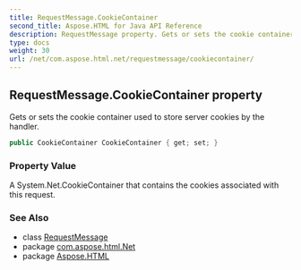 ```yaml
---
title: RequestMessage.CookieContainer
second_title: Aspose.HTML for Java API Reference
description: RequestMessage property. Gets or sets the cookie container used to store server cookies by the handler
type: docs
weight: 30
url: /net/com.aspose.html.net/requestmessage/cookiecontainer/
---
```

## RequestMessage.CookieContainer property

Gets or sets the cookie container used to store server cookies by the handler.

```java
public CookieContainer CookieContainer { get; set; }
```

### Property Value

A System.Net.CookieContainer that contains the cookies associated with this request.

### See Also

* class [RequestMessage](../)
* package [com.aspose.html.Net](../../requestmessage/)
* package [Aspose.HTML](../../../)
